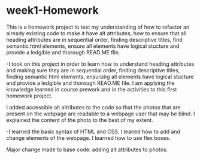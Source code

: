 # week1-Homework
This is a homework project to test my understanding of how to refactor an already existing code to make it have alt attributes, how to ensure that all heading attributes are in sequential order, finding descriptive titles, find semantic html elements, ensure all elements have logical stucture and provide a ledgible and thorough READ.ME file.

-I took on this project in order to learn how to understand heading attributes and making sure they are in sequential order, finding descriptive titles, finding semantic html elements, ensurubg all elements have logical stucture and provide a ledgible and thorough READ.ME file. I am applying the knowledge learned in course prework and in the activities to this first homework project.

 I added accessible alt altributes to the code so that the photos that are present on the webpage are readable to a webpage user that may be blind. I explained the content of the photo to the best of my extent.

-I learned the basic syntax of HTML and CSS. I leaned how to add and change elements of the webpage. I learned how to use flex boxes.

Major change made to base code: adding alt attributes to photos.

